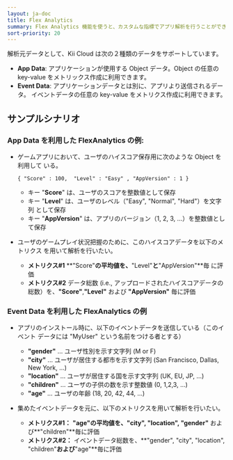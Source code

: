 ```yaml
---
layout: ja-doc
title: Flex Analytics
summary: Flex Analytics 機能を使うと、カスタムな指標でアプリ解析を行うことができます。 アプリが生成したデータに対して、任意のディメンションやファクトの定義が可能です。
sort-priority: 20
---
```

解析元データとして、Kii Cloud は次の２種類のデータをサポートしています。

*  **App Data**: アプリケーションが使用する Object データ。Object の任意の
   key-value をメトリックス作成に利用できます。
*  **Event Data**: アプリケーションデータとは別に、アプリより送信されるデータ。
   イベントデータの任意の key-value をメトリクス作成に利用できます。

## サンプルシナリオ

### App Data を利用した FlexAnalytics の例:

*  ゲームアプリにおいて、ユーザのハイスコア保存用に次のような Object を利用して
   いる。

    `{ "Score" : 100,  "Level" : "Easy" , "AppVersion" : 1 }`

    *  キー "**Score**" は、ユーザのスコアを整数値として保存
    *  キー "**Level**" は、ユーザのレベル（"Easy", "Normal", "Hard"）を文字列
       として保存
    *  キー "**AppVersion**" は、アプリのバージョン（1, 2, 3, ...）を整数値とし
       て保存

*  ユーザのゲームプレイ状況把握のために、このハイスコアデータを以下のメトリクス
   を用いて解析を行いたい。
    *  **メトリクス#1** **"Score"**の平均値を、**"Level"**と**"AppVersion"**毎
       に評価
    *  **メトリクス#2** データ総数 (i.e., アップロードされたハイスコアデータの
       総数）を、**"Score"**,**"Level"** および **"AppVersion"** 毎に評価

### Event Data を利用した FlexAnalytics の例

*  アプリのインストール時に、以下のイベントデータを送信している（このイベント
   データには "MyUser" という名前をつける者とする）
    *  **"gender"** ... ユーザ性別を示す文字列 (M or F)
    *  **"city"** ... ユーザが居住する都市を示す文字列 (San Francisco, Dallas, New York, ...)
    *  **"location"** ... ユーザが居住する国を示す文字列 (UK, EU, JP, ...)
    *  **"children"** ... ユーザの子供の数を示す整数値 (0, 1,2,3, ...)
    *  **"age"** ... ユーザの年齢 (18, 20, 42, 44, ...)

*  集めたイベントデータを元に、以下のメトリクスを用いて解析を行いたい。
    *  **メトリクス#1：** **"age"**の平均値を、**"city", "location", "gender"**
       および**"children"**毎に評価
    *  **メトリクス#2：** イベントデータ総数を、**"gender", "city", "location",
       "children"**および**"age"**毎に評価
